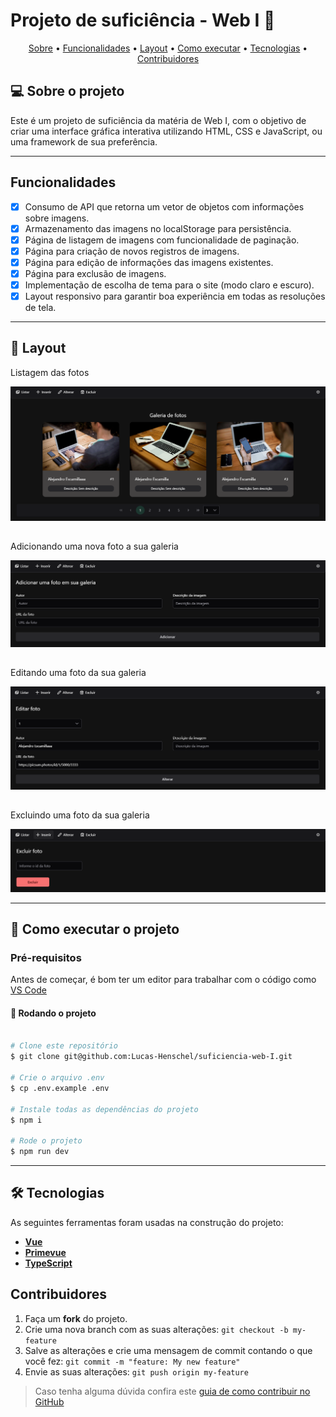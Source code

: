 # Projeto de suficiência - Web I 📜

<p align="center">
 <a href="#-sobre-o-projeto">Sobre</a> •
 <a href="#funcionalidades">Funcionalidades</a> •
 <a href="#-layout">Layout</a> • 
 <a href="#-como-executar-o-projeto">Como executar</a> • 
 <a href="#-tecnologias">Tecnologias</a> • 
 <a href="#contribuidores">Contribuidores</a> 
</p>

## 💻 Sobre o projeto

Este é um projeto de suficiência da matéria de Web I, com o objetivo de criar uma interface gráfica interativa utilizando HTML, CSS e JavaScript, ou uma framework de sua preferência.

---

## Funcionalidades
 
- [x] Consumo de API que retorna um vetor de objetos com informações sobre imagens.
- [x] Armazenamento das imagens no localStorage para persistência.
- [x] Página de listagem de imagens com funcionalidade de paginação.
- [x] Página para criação de novos registros de imagens.
- [x] Página para edição de informações das imagens existentes.
- [x] Página para exclusão de imagens.
- [x] Implementação de escolha de tema para o site (modo claro e escuro).
- [x] Layout responsivo para garantir boa experiência em todas as resoluções de tela.

---

## 🎨 Layout

Listagem das fotos

<img src="https://github.com/Lucas-Henschel/suficiencia-web-I/blob/main/public/assets/doc/list-photos.png" alt="List photos">

##

Adicionando uma nova foto a sua galeria

<img src="https://github.com/Lucas-Henschel/suficiencia-web-I/blob/main/public/assets/doc/create-photo.png" alt="Create photo">

##

Editando uma foto da sua galeria

<img src="https://github.com/Lucas-Henschel/suficiencia-web-I/blob/main/public/assets/doc/edit-photo.png" alt="Edit photo">

##

Excluindo uma foto da sua galeria

<img src="https://github.com/Lucas-Henschel/suficiencia-web-I/blob/main/public/assets/doc/delete-photo.png" alt="Delete photo">

---

## 🚀 Como executar o projeto

### Pré-requisitos
  
Antes de começar, é bom ter um editor para trabalhar com o código como [VS Code](https://code.visualstudio.com/)

#### 🧭 Rodando o projeto

```bash

# Clone este repositório
$ git clone git@github.com:Lucas-Henschel/suficiencia-web-I.git

# Crie o arquivo .env
$ cp .env.example .env

# Instale todas as dependências do projeto
$ npm i

# Rode o projeto
$ npm run dev

```
---

## 🛠 Tecnologias

As seguintes ferramentas foram usadas na construção do projeto:

- **[Vue](https://vuejs.org/)**
- **[Primevue](https://primevue.org/)**
- **[TypeScript](https://www.typescriptlang.org/)**

## Contribuidores

1. Faça um **fork** do projeto.
2. Crie uma nova branch com as suas alterações: `git checkout -b my-feature`
3. Salve as alterações e crie uma mensagem de commit contando o que você fez: `git commit -m "feature: My new feature"`
4. Envie as suas alterações: `git push origin my-feature`
> Caso tenha alguma dúvida confira este [guia de como contribuir no GitHub](https://www.linkedin.com/pulse/como-contribuir-em-um-projeto-open-source-github-f%C3%A1bio-amaral/?originalSubdomain=pt)
